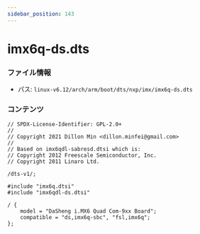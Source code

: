 ```yaml
---
sidebar_position: 143
---
```

# imx6q-ds.dts

### ファイル情報

- パス: `linux-v6.12/arch/arm/boot/dts/nxp/imx/imx6q-ds.dts`

### コンテンツ

```dts
// SPDX-License-Identifier: GPL-2.0+
//
// Copyright 2021 Dillon Min <dillon.minfei@gmail.com>
//
// Based on imx6qdl-sabresd.dtsi which is:
// Copyright 2012 Freescale Semiconductor, Inc.
// Copyright 2011 Linaro Ltd.

/dts-v1/;

#include "imx6q.dtsi"
#include "imx6qdl-ds.dtsi"

/ {
	model = "DaSheng i.MX6 Quad Com-9xx Board";
	compatible = "ds,imx6q-sbc", "fsl,imx6q";
};

```
